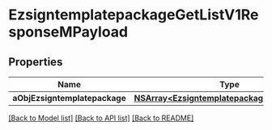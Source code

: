 # EzsigntemplatepackageGetListV1ResponseMPayload

## Properties
Name | Type | Description | Notes
------------ | ------------- | ------------- | -------------
**aObjEzsigntemplatepackage** | [**NSArray&lt;EzsigntemplatepackageListElement&gt;***](EzsigntemplatepackageListElement.md) |  | 

[[Back to Model list]](../README.md#documentation-for-models) [[Back to API list]](../README.md#documentation-for-api-endpoints) [[Back to README]](../README.md)


